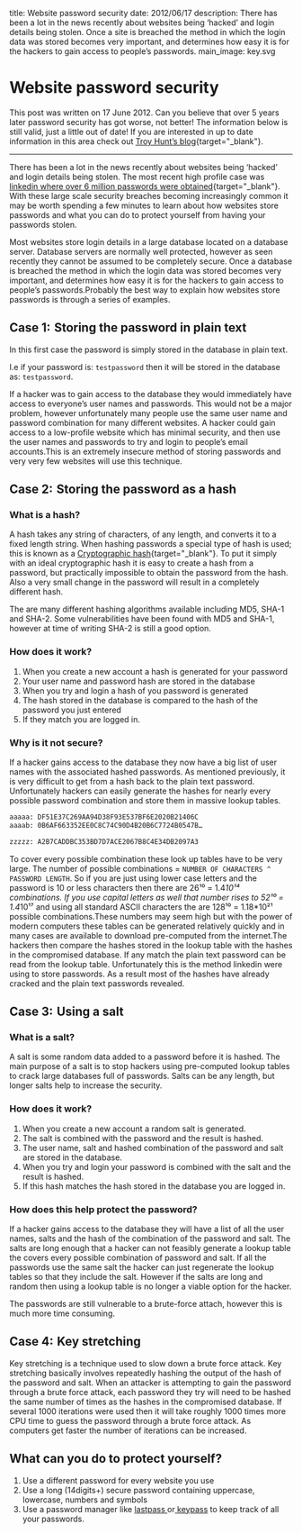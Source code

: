 title: Website password security
date: 2012/06/17
description: There has been a lot in the news recently about websites being ‘hacked’ and login details being stolen. Once a site is breached the method in which the login data was stored becomes very important, and determines how easy it is for the hackers to gain access to people’s passwords.
main_image: key.svg

# Website password security
This post was written on 17 June 2012. Can you believe that over 5 years later password security has got worse, not better! The information below is still valid, just a little out of date! If you are interested in up to date information in this area check out [Troy Hunt’s blog](https://www.troyhunt.com/){target="_blank"}.

<hr/>

There has been a lot in the news recently about websites being ‘hacked’ and login details being stolen. The most recent high profile case was [linkedin where over 6 million passwords were obtained](https://www.bbc.co.uk/news/technology-18338956){target="_blank"}. With these large scale security breaches becoming increasingly common it may be worth spending a few minutes to learn about how websites store passwords and what you can do to protect yourself from having your passwords stolen.

Most websites store login details in a large database located on a database server. Database servers are normally well protected, however as seen recently they cannot be assumed to be completely secure. Once a database is breached the method in which the login data was stored becomes very important, and determines how easy it is for the hackers to gain access to people’s passwords.Probably the best way to explain how websites store passwords is through a series of examples.

## Case 1:  Storing the password in plain text
In this first case the password is simply stored in the database in plain text.

I.e if your password is: `testpassword` then it will be stored in the database as: `testpassword`.

If a hacker was to gain access to the database they would immediately have access to everyone’s user names and passwords. This would not be a major problem, however unfortunately many people use the same user name and password combination for many different websites. A hacker could gain access to a low-profile website which has minimal security, and then use the user names and passwords to try and login to people’s email accounts.This is an extremely insecure method of storing passwords and very very few websites will use this technique.

## Case 2:  Storing the password as a hash
### What is a hash?
A hash takes any string of characters, of any length, and converts it to a fixed length string. When hashing passwords a special type of hash is used; this is known as a [Cryptographic hash](https://en.wikipedia.org/wiki/Cryptographic_hash_function){target="_blank"}. To put it simply with an ideal cryptographic hash it is easy to create a hash from a password, but practically impossible to obtain the password from the hash. Also a very small change in the password will result in a completely different hash.

The are many different hashing algorithms available including MD5, SHA-1 and SHA-2. Some vulnerabilities have been found with MD5 and SHA-1, however at time of writing SHA-2 is still a good option.

### How does it work?
1. When you create a new account a hash is generated for your password
2. Your user name and password hash are stored in the database
3. When you try and login a hash of you password is generated
4. The hash stored in the database is compared to the hash of the password you just entered
5. If they match you are logged in.

### Why is it not secure?
If a hacker gains access to the database they now have a big list of user names with the associated hashed passwords. As mentioned previously, it is very difficult to get from a hash back to the plain text password. Unfortunately hackers can easily generate the hashes for nearly every possible password combination and store them in massive lookup tables.
```sh
aaaaa: DF51E37C269AA94D38F93E537BF6E2020B21406C
aaaab: 0B6AF663352EE0C8C74C90D4B20B6C7724B0547B…

zzzzz: A2B7CADDBC353BD7D7ACE2067B8C4E34DB2097A3
```
To cover every possible combination these look up tables have to be very large. The number of possible combinations = `NUMBER OF CHARACTERS ^ PASSWORD LENGTH`. So if you are just using lower case letters and the password is 10 or less characters then there are 26¹⁰ = 1.4*10¹⁴ combinations. If you use capital letters as well that number rises to 52¹⁰ = 1.4*10¹⁷ and using all standard ASCII characters the are 128¹⁰ = 1.18*10²¹ possible combinations.These numbers may seem high but with the power of modern computers these tables can be generated relatively quickly and in many cases are available to download pre-computed from the internet.The hackers then compare the hashes stored in the lookup table with the hashes in the compromised database. If any match the plain text password can be read from the lookup table. Unfortunately this is the method linkedin were using to store passwords. As a result most of the hashes have already cracked and the plain text passwords revealed.

## Case 3:  Using a salt
### What is a salt?
A salt is some random data added to a password before it is hashed. The main purpose of a salt is to stop hackers using pre-computed lookup tables to crack large databases full of passwords. Salts can be any length, but longer salts help to increase the security.

### How does it work?
1. When you create a new account a random salt is generated.
2. The salt is combined with the password and the result is hashed.
3. The user name, salt and hashed combination of the password and salt are stored in the database.
4. When you try and login your password is combined with the salt and the result is hashed.
5. If this hash matches the hash stored in the database you are logged in.

### How does this help protect the password?
If a hacker gains access to the database they will have a list of all the user names, salts and the hash of the combination of the password and salt. The salts are long enough that a hacker can not feasibly generate a lookup table the covers every possible combination of password and salt. If all the passwords use the same salt the hacker can just regenerate the lookup tables so that they include the salt. However if the salts are long and random then using a lookup table is no longer a viable option for the hacker.

The passwords are still vulnerable to a brute-force attach, however this is much more time consuming.

## Case 4:  Key stretching
Key stretching is a technique used to slow down a brute force attack. Key stretching basically involves repeatedly hashing the output of the hash of the password and salt. When an attacker is attempting to gain the password through a brute force attack, each password they try will need to be hashed the same number of times as the hashes in the compromised database. If several 1000 iterations were used then it will take roughly 1000 times more CPU time to guess the password through a brute force attack. As computers get faster the number of iterations can be increased.

## What can you do to protect yourself?
1. Use a different password for every website you use
2. Use a long (14digits+) secure password containing uppercase, lowercase, numbers and symbols
3. Use a password manager like <a href="http://lastpass.com/" target="_blank">lastpass </a>or<a href="http://keepass.info/" target="_blank"> keypass</a> to keep track of all your passwords.